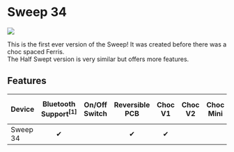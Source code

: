 # Sweep 34
![](/gallery/sweep-34.jpg)

This is the first ever version of the Sweep! It was created before there was a choc spaced Ferris.  
The Half Swept version is very similar but offers more features.

## Features

| Device | Bluetooth Support<sup>[1]</sup> | On/Off Switch | Reversible PCB | Choc V1 | Choc V2 | Choc Mini | MX & Alps | Choc Spacing<sup>[2]</sup> | Tenting<sup>[3]</sup> |
| :--- | :---: | :---: | :---: | :---: | :---: | :---: | :---: | :---: | :---: |
| Sweep 34     | ✔ |   | ✔ | ✔ |   |   |   | ✔ |   |
